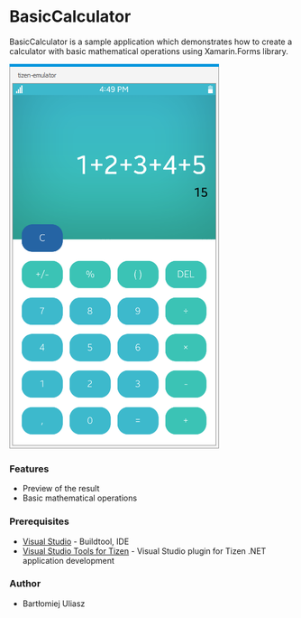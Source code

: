 # BasicCalculator
BasicCalculator is a sample application which demonstrates how to create a calculator
with basic mathematical operations using Xamarin.Forms library.

![Main page](./Screenshots/main.png)

### Features
* Preview of the result
* Basic mathematical operations

### Prerequisites

* [Visual Studio](https://www.visualstudio.com/) - Buildtool, IDE
* [Visual Studio Tools for Tizen](https://developer.tizen.org/development/visual-studio-tools-tizen/installing-visual-studio-tools-tizen) - Visual Studio plugin for Tizen .NET application development

### Author
* Bartłomiej Uliasz
